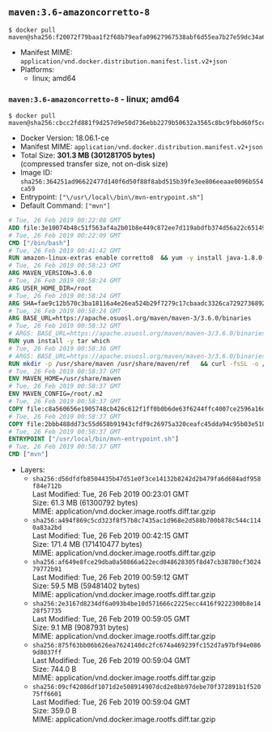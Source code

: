 ## `maven:3.6-amazoncorretto-8`

```console
$ docker pull maven@sha256:f20072f79baa1f2f68b79eafa09627967538abf6d55ea7b27e59dc34a6421886
```

-	Manifest MIME: `application/vnd.docker.distribution.manifest.list.v2+json`
-	Platforms:
	-	linux; amd64

### `maven:3.6-amazoncorretto-8` - linux; amd64

```console
$ docker pull maven@sha256:cbcc2fd881f9d257d9e50d736ebb2279b50632a3565c8bc9fbbd60f5ccb720e5
```

-	Docker Version: 18.06.1-ce
-	Manifest MIME: `application/vnd.docker.distribution.manifest.v2+json`
-	Total Size: **301.3 MB (301281705 bytes)**  
	(compressed transfer size, not on-disk size)
-	Image ID: `sha256:364251ad96622477d140f6d50f88f8abd515b39fe3ee806eeaae0096b554ca59`
-	Entrypoint: `["\/usr\/local\/bin\/mvn-entrypoint.sh"]`
-	Default Command: `["mvn"]`

```dockerfile
# Tue, 26 Feb 2019 00:22:08 GMT
ADD file:3e10074b48c51f563af4a2b01b8e449c872ee7d119abdfb374d56a22c65149f0 in / 
# Tue, 26 Feb 2019 00:22:09 GMT
CMD ["/bin/bash"]
# Tue, 26 Feb 2019 00:41:42 GMT
RUN amazon-linux-extras enable corretto8  && yum -y install java-1.8.0-amazon-corretto-devel-1.8.0_202.b08-1.amzn2  && yum clean all
# Tue, 26 Feb 2019 00:58:23 GMT
ARG MAVEN_VERSION=3.6.0
# Tue, 26 Feb 2019 00:58:24 GMT
ARG USER_HOME_DIR=/root
# Tue, 26 Feb 2019 00:58:24 GMT
ARG SHA=fae9c12b570c3ba18116a4e26ea524b29f7279c17cbaadc3326ca72927368924d9131d11b9e851b8dc9162228b6fdea955446be41207a5cfc61283dd8a561d2f
# Tue, 26 Feb 2019 00:58:24 GMT
ARG BASE_URL=https://apache.osuosl.org/maven/maven-3/3.6.0/binaries
# Tue, 26 Feb 2019 00:58:32 GMT
# ARGS: BASE_URL=https://apache.osuosl.org/maven/maven-3/3.6.0/binaries MAVEN_VERSION=3.6.0 SHA=fae9c12b570c3ba18116a4e26ea524b29f7279c17cbaadc3326ca72927368924d9131d11b9e851b8dc9162228b6fdea955446be41207a5cfc61283dd8a561d2f USER_HOME_DIR=/root
RUN yum install -y tar which
# Tue, 26 Feb 2019 00:58:36 GMT
# ARGS: BASE_URL=https://apache.osuosl.org/maven/maven-3/3.6.0/binaries MAVEN_VERSION=3.6.0 SHA=fae9c12b570c3ba18116a4e26ea524b29f7279c17cbaadc3326ca72927368924d9131d11b9e851b8dc9162228b6fdea955446be41207a5cfc61283dd8a561d2f USER_HOME_DIR=/root
RUN mkdir -p /usr/share/maven /usr/share/maven/ref   && curl -fsSL -o /tmp/apache-maven.tar.gz ${BASE_URL}/apache-maven-${MAVEN_VERSION}-bin.tar.gz   && echo "${SHA}  /tmp/apache-maven.tar.gz" | sha512sum -c -   && tar -xzf /tmp/apache-maven.tar.gz -C /usr/share/maven --strip-components=1   && rm -f /tmp/apache-maven.tar.gz   && ln -s /usr/share/maven/bin/mvn /usr/bin/mvn
# Tue, 26 Feb 2019 00:58:37 GMT
ENV MAVEN_HOME=/usr/share/maven
# Tue, 26 Feb 2019 00:58:37 GMT
ENV MAVEN_CONFIG=/root/.m2
# Tue, 26 Feb 2019 00:58:37 GMT
COPY file:c8a560656e1905748cb426c612f1ff0b0b6de63f6244ffc4007ce2596a16de58 in /usr/local/bin/mvn-entrypoint.sh 
# Tue, 26 Feb 2019 00:58:37 GMT
COPY file:2bbb488dd73c55d658b91943cfdf9c26975a320ceafc45dda94c95b03e518ad3 in /usr/share/maven/ref/ 
# Tue, 26 Feb 2019 00:58:37 GMT
ENTRYPOINT ["/usr/local/bin/mvn-entrypoint.sh"]
# Tue, 26 Feb 2019 00:58:37 GMT
CMD ["mvn"]
```

-	Layers:
	-	`sha256:d56dfdfb8504435b47d51e0f3ce14132b8242d2b479fa6d684adf958f84e712b`  
		Last Modified: Tue, 26 Feb 2019 00:23:01 GMT  
		Size: 61.3 MB (61300792 bytes)  
		MIME: application/vnd.docker.image.rootfs.diff.tar.gzip
	-	`sha256:a494f869c5cd323f8f57b8c7435ac1d968e2d588b700b878c544c1140a83a2bd`  
		Last Modified: Tue, 26 Feb 2019 00:42:15 GMT  
		Size: 171.4 MB (171410477 bytes)  
		MIME: application/vnd.docker.image.rootfs.diff.tar.gzip
	-	`sha256:af649e8fce29dba0a50866a622ecd048628305f8d47cb38780cf302479772b91`  
		Last Modified: Tue, 26 Feb 2019 00:59:12 GMT  
		Size: 59.5 MB (59481402 bytes)  
		MIME: application/vnd.docker.image.rootfs.diff.tar.gzip
	-	`sha256:2e3167d8234df6a093b4be10d571666c2225ecc4416f9222300b8e1428f57735`  
		Last Modified: Tue, 26 Feb 2019 00:59:05 GMT  
		Size: 9.1 MB (9087931 bytes)  
		MIME: application/vnd.docker.image.rootfs.diff.tar.gzip
	-	`sha256:875f63bb06b626ea7624140dc2fc674a469239fc152d7a97bf94e0869d8037ff`  
		Last Modified: Tue, 26 Feb 2019 00:59:04 GMT  
		Size: 744.0 B  
		MIME: application/vnd.docker.image.rootfs.diff.tar.gzip
	-	`sha256:09cf42086df1071d2e508914907dcd2e8bb97debe70f372891b1f52075ff6601`  
		Last Modified: Tue, 26 Feb 2019 00:59:04 GMT  
		Size: 359.0 B  
		MIME: application/vnd.docker.image.rootfs.diff.tar.gzip
